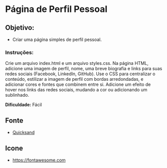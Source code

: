 # Página de Perfil Pessoal
## Objetivo: 
- Criar uma página simples de perfil pessoal.

### Instruções:
Crie um arquivo index.html e um arquivo styles.css.
Na página HTML, adicione uma imagem de perfil, nome, uma breve biografia e links para suas redes
sociais (Facebook, LinkedIn, GitHub).
Use o CSS para centralizar o conteúdo, estilizar a imagem de perfil com bordas arredondadas, e 
adicionar cores e fontes que combinem entre si.
Adicione um efeito de hover nos links das redes sociais, mudando a cor ou adicionando um sublinhado.

**Dificuldade:** Fácil 

## Fonte
- [Quicksand](https://fonts.google.com/specimen/Quicksand)

## Icone
- https://fontawesome.com

